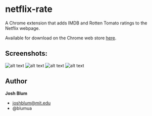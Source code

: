 netflix-rate
================

A Chrome extension that adds IMDB and Rotten Tomato ratings to the Netflix webpage.

Available for download on the Chrome web store <a href="https://chrome.google.com/webstore/detail/netflix-rate/ecaaapiecdienibfgolcopgnicppkmhn?hl=en" target="_blank">here</a>.

## Screenshots:

![alt text](https://raw.github.com/joshblum/netflix-rate-chrome-ext/master/img/main-fresh.png "main fresh")
![alt text](https://raw.github.com/joshblum/netflix-rate-chrome-ext/master/img/main-rotten.png "main rotten")
![alt text](https://raw.github.com/joshblum/netflix-rate-chrome-ext/master/img/queue-fresh.png "queue fresh")
![alt text](https://raw.github.com/joshblum/netflix-rate-chrome-ext/master/img/queue-rotten.png "queue rotten")

## Author

**Josh Blum**
+ joshblum@mit.edu
+ @blumua
